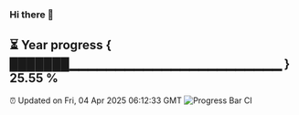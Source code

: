 ### Hi there 👋
⏳ Year progress { ███████▁▁▁▁▁▁▁▁▁▁▁▁▁▁▁▁▁▁▁▁▁▁▁ } 25.55 %
---
⏰ Updated on Fri, 04 Apr 2025 06:12:33 GMT
![Progress Bar CI](https://github.com/Moyi321/Moyi321/workflows/Progress%20Bar%20CI/badge.svg)
